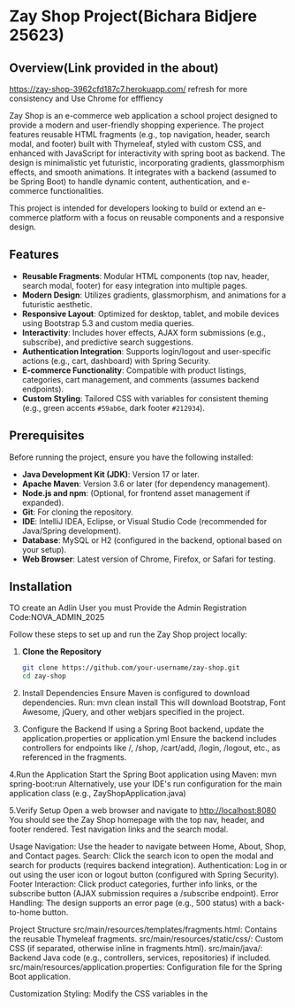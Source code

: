 # Zay Shop Project(Bichara Bidjere 25623)

## Overview(Link provided in the about)
https://zay-shop-3962cfd187c7.herokuapp.com/ refresh for more consistency and Use Chrome for efffiency

Zay Shop is an e-commerce web application a school project designed to provide a modern and user-friendly shopping experience. The project features reusable HTML fragments (e.g., top navigation, header, search modal, and footer) built with Thymeleaf, styled with custom CSS, and enhanced with JavaScript for interactivity with spring boot as backend. The design is minimalistic yet futuristic, incorporating gradients, glassmorphism effects, and smooth animations. It integrates with a backend (assumed to be Spring Boot) to handle dynamic content, authentication, and e-commerce functionalities.

This project is intended for developers looking to build or extend an e-commerce platform with a focus on reusable components and a responsive design.

## Features

- **Reusable Fragments**: Modular HTML components (top nav, header, search modal, footer) for easy integration into multiple pages.
- **Modern Design**: Utilizes gradients, glassmorphism, and animations for a futuristic aesthetic.
- **Responsive Layout**: Optimized for desktop, tablet, and mobile devices using Bootstrap 5.3 and custom media queries.
- **Interactivity**: Includes hover effects, AJAX form submissions (e.g., subscribe), and predictive search suggestions.
- **Authentication Integration**: Supports login/logout and user-specific actions (e.g., cart, dashboard) with Spring Security.
- **E-commerce Functionality**: Compatible with product listings, categories, cart management, and comments (assumes backend endpoints).
- **Custom Styling**: Tailored CSS with variables for consistent theming (e.g., green accents `#59ab6e`, dark footer `#212934`).

## Prerequisites

Before running the project, ensure you have the following installed:

- **Java Development Kit (JDK)**: Version 17 or later.
- **Apache Maven**: Version 3.6 or later (for dependency management).
- **Node.js and npm**: (Optional, for frontend asset management if expanded).
- **Git**: For cloning the repository.
- **IDE**: IntelliJ IDEA, Eclipse, or Visual Studio Code (recommended for Java/Spring development).
- **Database**: MySQL or H2 (configured in the backend, optional based on your setup).
- **Web Browser**: Latest version of Chrome, Firefox, or Safari for testing.

## Installation

TO create an Adlin User you must Provide the Admin Registration Code:NOVA_ADMIN_2025

Follow these steps to set up and run the Zay Shop project locally:

1. **Clone the Repository**
   ```bash
   git clone https://github.com/your-username/zay-shop.git
   cd zay-shop
2. Install Dependencies
Ensure Maven is configured to download dependencies.
Run: mvn clean install
This will download Bootstrap, Font Awesome, jQuery, and other webjars specified in the project.

3. Configure the Backend
If using a Spring Boot backend, update the application.properties or application.yml
Ensure the backend includes controllers for endpoints like /, /shop, /cart/add, /login, /logout, etc., as referenced in the fragments.

4.Run the Application
Start the Spring Boot application using Maven:
mvn spring-boot:run
Alternatively, use your IDE's run configuration for the main application class (e.g., ZayShopApplication.java)

5.Verify Setup
Open a web browser and navigate to [http://localhost:8080](https://zay-shop-3962cfd187c7.herokuapp.com/)
You should see the Zay Shop homepage with the top nav, header, and footer rendered. Test navigation links and the search modal.

Usage
Navigation: Use the header to navigate between Home, About, Shop, and Contact pages.
Search: Click the search icon to open the modal and search for products (requires backend integration).
Authentication: Log in or out using the user icon or logout button (configured with Spring Security).
Footer Interaction: Click product categories, further info links, or the subscribe button (AJAX submission requires a /subscribe endpoint).
Error Handling: The design supports an error page (e.g., 500 status) with a back-to-home button.


Project Structure
src/main/resources/templates/fragments.html: Contains the reusable Thymeleaf fragments.
src/main/resources/static/css/: Custom CSS (if separated, otherwise inline in fragments.html).
src/main/java/: Backend Java code (e.g., controllers, services, repositories) if included.
src/main/resources/application.properties: Configuration file for the Spring Boot application.


Customization
Styling: Modify the CSS variables in the <style> tag of fragments.html to change colors or themes.
Endpoints: Update th:href attributes to match your backend API endpoints.
Assets: Replace placeholder images (e.g., /static/img/apple-icon.png) with your own.
Functionality: Extend JavaScript in fragments.html for additional interactivity (e.g., real search API integration).

Contributing
Fork the repository.
Create a new branch (git checkout -b feature-branch).
Make your changes and commit them (git commit -m "Add new feature").
Push to the branch (git push origin feature-branch).
Open a pull request.

Contact
For issues or questions, please open an issue on the GitHub repository or contact basharbidjere@gmail
